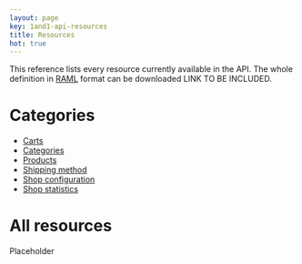 ```yaml
---
layout: page
key: 1and1-api-resources
title: Resources
hot: true
---
```


This reference lists every resource currently available in the API. The whole definition in [RAML](http://raml.org/) format can be downloaded LINK TO BE INCLUDED.

# Categories

* [Carts](page:1and1-api-resources-carts)
* [Categories](page:1and1-api-resources-categories)
* [Products](page:1and1-api-resources-products)
* [Shipping method](page:1and1-api-resources-shipping-methods)
* [Shop configuration](page:1and1-api-resources-shop-configuration)
* [Shop statistics](page:1and1-api-resources-shop-statistics)

# All resources

Placeholder
